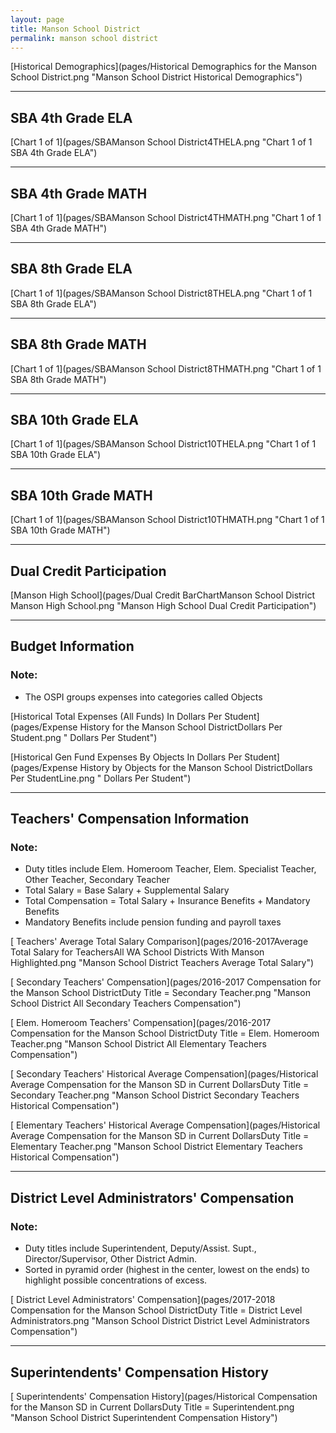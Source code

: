 ```yaml
---
layout: page
title: Manson School District
permalink: manson school district
---
```



[Historical Demographics](pages/Historical Demographics for the Manson School District.png "Manson School District Historical Demographics")

___

## SBA 4th Grade ELA

[Chart 1 of 1](pages/SBAManson School District4THELA.png "Chart 1 of 1 SBA 4th Grade ELA")


___

## SBA 4th Grade MATH

[Chart 1 of 1](pages/SBAManson School District4THMATH.png "Chart 1 of 1 SBA 4th Grade MATH")


___

## SBA 8th Grade ELA

[Chart 1 of 1](pages/SBAManson School District8THELA.png "Chart 1 of 1 SBA 8th Grade ELA")


___

## SBA 8th Grade MATH

[Chart 1 of 1](pages/SBAManson School District8THMATH.png "Chart 1 of 1 SBA 8th Grade MATH")


___

## SBA 10th Grade ELA

[Chart 1 of 1](pages/SBAManson School District10THELA.png "Chart 1 of 1 SBA 10th Grade ELA")


___

## SBA 10th Grade MATH

[Chart 1 of 1](pages/SBAManson School District10THMATH.png "Chart 1 of 1 SBA 10th Grade MATH")


___

## Dual Credit Participation

[Manson High School](pages/Dual Credit BarChartManson School District Manson High School.png "Manson High School Dual Credit Participation")


___

## Budget Information
### Note:
- The OSPI groups expenses into categories called Objects

[Historical Total Expenses (All Funds) In Dollars Per Student](pages/Expense History for the Manson School DistrictDollars Per Student.png " Dollars Per Student")

[Historical Gen Fund Expenses By Objects In Dollars Per Student](pages/Expense History by Objects for the Manson School DistrictDollars Per StudentLine.png " Dollars Per Student")


___

## Teachers' Compensation Information
### Note:
- Duty titles include Elem. Homeroom Teacher, Elem. Specialist Teacher, Other Teacher, Secondary Teacher
- Total Salary = Base Salary + Supplemental Salary
- Total Compensation = Total Salary + Insurance Benefits + Mandatory Benefits
- Mandatory Benefits include pension funding and payroll taxes

[ Teachers' Average Total Salary Comparison](pages/2016-2017Average Total Salary for TeachersAll WA School Districts With Manson Highlighted.png "Manson School District Teachers Average Total Salary")

[ Secondary Teachers' Compensation](pages/2016-2017 Compensation for the Manson School DistrictDuty Title = Secondary Teacher.png "Manson School District All Secondary Teachers Compensation")

[ Elem. Homeroom Teachers' Compensation](pages/2016-2017 Compensation for the Manson School DistrictDuty Title = Elem. Homeroom Teacher.png "Manson School District All Elementary Teachers Compensation")

[ Secondary Teachers' Historical Average Compensation](pages/Historical Average Compensation for the Manson SD in Current DollarsDuty Title = Secondary Teacher.png "Manson School District Secondary Teachers Historical Compensation")

[ Elementary Teachers' Historical Average Compensation](pages/Historical Average Compensation for the Manson SD in Current DollarsDuty Title = Elementary Teacher.png "Manson School District Elementary Teachers Historical Compensation")


___

## District Level Administrators' Compensation

### Note:
- Duty titles include Superintendent, Deputy/Assist. Supt., Director/Supervisor, Other District Admin.
- Sorted in pyramid order (highest in the center, lowest on the ends) to highlight possible concentrations of excess.

[ District Level Administrators' Compensation](pages/2017-2018 Compensation for the Manson School DistrictDuty Title = District Level Administrators.png "Manson School District District Level Administrators Compensation")


___

## Superintendents' Compensation History

[ Superintendents' Compensation History](pages/Historical Compensation for the Manson SD in Current DollarsDuty Title = Superintendent.png "Manson School District Superintendent Compensation History")

